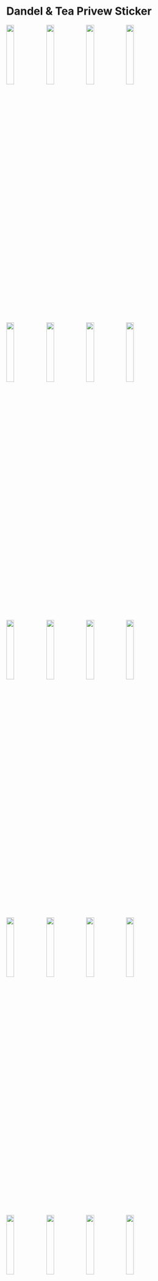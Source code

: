 # Dandel & Tea Privew Sticker

<img style="width:20%" src="https://github.com/abas/dandeltea/blob/master/telegram-stiker/Dandel%20&%20Tea%201.png?raw=true"/>

<img style="width:20%" src="https://github.com/abas/dandeltea/blob/master/telegram-stiker/Dandel%20&%20Tea%202.png?raw=true"/>

<img style="width:20%" src="https://github.com/abas/dandeltea/blob/master/telegram-stiker/Dandel%20&%20Tea%203.png?raw=true"/>

<img style="width:20%" src="https://github.com/abas/dandeltea/blob/master/telegram-stiker/Dandel%20&%20Tea%204.png?raw=true"/>

<img style="width:20%" src="https://github.com/abas/dandeltea/blob/master/telegram-stiker/Dandel%20&%20Tea%205.png?raw=true"/>

<img style="width:20%" src="https://github.com/abas/dandeltea/blob/master/telegram-stiker/Dandel%20&%20Tea%206.png?raw=true"/>

<img style="width:20%" src="https://github.com/abas/dandeltea/blob/master/telegram-stiker/Dandel%20&%20Tea%207.png?raw=true"/>

<img style="width:20%" src="https://github.com/abas/dandeltea/blob/master/telegram-stiker/Dandel%20&%20Tea%208.png?raw=true"/>

<img style="width:20%" src="https://github.com/abas/dandeltea/blob/master/telegram-stiker/Dandel%20&%20Tea%209.png?raw=true"/>

<img style="width:20%" src="https://github.com/abas/dandeltea/blob/master/telegram-stiker/Dandel%20&%20Tea%2010.png?raw=true"/>

<img style="width:20%" src="https://github.com/abas/dandeltea/blob/master/telegram-stiker/Dandel%20&%20Tea%2011.png?raw=true"/>

<img style="width:20%" src="https://github.com/abas/dandeltea/blob/master/telegram-stiker/Dandel%20&%20Tea%2012.png?raw=true"/>

<img style="width:20%" src="https://github.com/abas/dandeltea/blob/master/telegram-stiker/Dandel%20&%20Tea%2013.png?raw=true"/>

<img style="width:20%" src="https://github.com/abas/dandeltea/blob/master/telegram-stiker/Dandel%20&%20Tea%2014.png?raw=true"/>

<img style="width:20%" src="https://github.com/abas/dandeltea/blob/master/telegram-stiker/Dandel%20&%20Tea%2015.png?raw=true"/>

<img style="width:20%" src="https://github.com/abas/dandeltea/blob/master/telegram-stiker/Dandel%20&%20Tea%2016.png?raw=true"/>

<img style="width:20%" src="https://github.com/abas/dandeltea/blob/master/telegram-stiker/Dandel%20&%20Tea%2017.png?raw=true"/>

<img style="width:20%" src="https://github.com/abas/dandeltea/blob/master/telegram-stiker/Dandel%20&%20Tea%2018.png?raw=true"/>

<img style="width:20%" src="https://github.com/abas/dandeltea/blob/master/telegram-stiker/Dandel%20&%20Tea%2019.png?raw=true"/>

<img style="width:20%" src="https://github.com/abas/dandeltea/blob/master/telegram-stiker/Dandel%20&%20Tea%2020.png?raw=true"/>

<img style="width:20%" src="https://github.com/abas/dandeltea/blob/master/telegram-stiker/Dandel%20&%20Tea%2021.png?raw=true"/>

<img style="width:20%" src="https://github.com/abas/dandeltea/blob/master/telegram-stiker/Dandel%20&%20Tea%2022.png?raw=true"/>

<img style="width:20%" src="https://github.com/abas/dandeltea/blob/master/telegram-stiker/Dandel%20&%20Tea%2023.png?raw=true"/>

<img style="width:20%" src="https://github.com/abas/dandeltea/blob/master/telegram-stiker/Dandel%20&%20Tea%2024.png?raw=true"/>

<img style="width:20%" src="https://github.com/abas/dandeltea/blob/master/telegram-stiker/Dandel%20&%20Tea%2025.png?raw=true"/>

<img style="width:20%" src="https://github.com/abas/dandeltea/blob/master/telegram-stiker/Dandel%20&%20Tea%2026.png?raw=true"/>

<img style="width:20%" src="https://github.com/abas/dandeltea/blob/master/telegram-stiker/Dandel%20&%20Tea%2027.png?raw=true"/>

<img style="width:20%" src="https://github.com/abas/dandeltea/blob/master/telegram-stiker/Dandel%20&%20Tea%2028.png?raw=true"/>

<img style="width:20%" src="https://github.com/abas/dandeltea/blob/master/telegram-stiker/Dandel%20&%20Tea%2029.png?raw=true"/>

<img style="width:20%" src="https://github.com/abas/dandeltea/blob/master/telegram-stiker/Dandel%20&%20Tea%2030.png?raw=true"/>

<img style="width:20%" src="https://github.com/abas/dandeltea/blob/master/telegram-stiker/Dandel%20&%20Tea%2031.png?raw=true"/>

<img style="width:20%" src="https://github.com/abas/dandeltea/blob/master/telegram-stiker/Dandel%20&%20Tea%2032.png?raw=true"/>

<img style="width:20%" src="https://github.com/abas/dandeltea/blob/master/telegram-stiker/Dandel%20&%20Tea%2033.png?raw=true"/>

<img style="width:20%" src="https://github.com/abas/dandeltea/blob/master/telegram-stiker/Dandel%20&%20Tea%2034.png?raw=true"/>

<img style="width:20%" src="https://github.com/abas/dandeltea/blob/master/telegram-stiker/Dandel%20&%20Tea%2035.png?raw=true"/>

<img style="width:20%" src="https://github.com/abas/dandeltea/blob/master/telegram-stiker/Dandel%20&%20Tea%2036.png?raw=true"/>

<img style="width:20%" src="https://github.com/abas/dandeltea/blob/master/telegram-stiker/Dandel%20&%20Tea%2037.png?raw=true"/>

<img style="width:20%" src="https://github.com/abas/dandeltea/blob/master/telegram-stiker/Dandel%20&%20Tea%2038.png?raw=true"/>

<img style="width:20%" src="https://github.com/abas/dandeltea/blob/master/telegram-stiker/Dandel%20&%20Tea%2039.png?raw=true"/>

<img style="width:20%" src="https://github.com/abas/dandeltea/blob/master/telegram-stiker/Dandel%20&%20Tea%2040.png?raw=true"/>

<img style="width:20%" src="https://github.com/abas/dandeltea/blob/master/telegram-stiker/Dandel%20&%20Tea%2041.png?raw=true"/>

<img style="width:20%" src="https://github.com/abas/dandeltea/blob/master/telegram-stiker/Dandel%20&%20Tea%2042.png?raw=true"/>

<img style="width:20%" src="https://github.com/abas/dandeltea/blob/master/telegram-stiker/Dandel%20&%20Tea%2043.png?raw=true"/>


